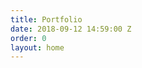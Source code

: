 ```yaml
---
title: Portfolio
date: 2018-09-12 14:59:00 Z
order: 0
layout: home
---
```


<!-- To choose the value by which you want to sort add -->
<!-- <div class="gallery">
	<a href="img/3.jpg">
		<img class="img-responsive" alt="sample" src="assets/3.jpg">
	</a>
	<a href="img/3.jpg">
		<img class="img-responsive" alt="sample" src="assets/3.jpg">
	</a>
	<a href="img/3.jpg">
		<img class="img-responsive" alt="sample" src="assets/3.jpg">
	</a>
	<a href="img/3.jpg">
		<img class="img-responsive" alt="sample" src="assets/3.jpg">
	</a>
</div> -->